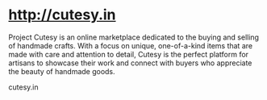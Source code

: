 # http://cutesy.in
Project Cutesy is an online marketplace dedicated to the buying and selling of handmade crafts. With a focus on unique, one-of-a-kind items that are made with care and attention to detail, Cutesy is the perfect platform for artisans to showcase their work and connect with buyers who appreciate the beauty of handmade goods.

cutesy.in
